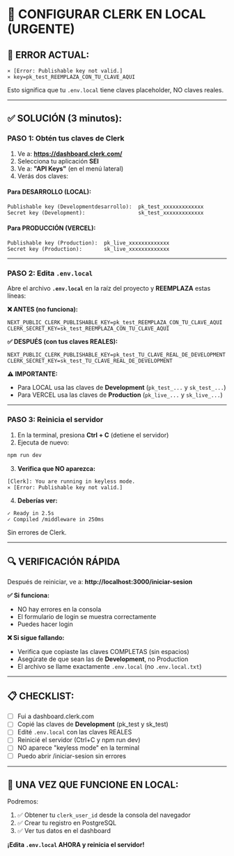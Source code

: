 # 🔑 CONFIGURAR CLERK EN LOCAL (URGENTE)

## 🚨 ERROR ACTUAL:
```
⨯ [Error: Publishable key not valid.]
⨯ key=pk_test_REEMPLAZA_CON_TU_CLAVE_AQUI
```

Esto significa que tu `.env.local` tiene claves placeholder, NO claves reales.

---

## ✅ SOLUCIÓN (3 minutos):

### PASO 1: Obtén tus claves de Clerk

1. Ve a: **https://dashboard.clerk.com/**
2. Selecciona tu aplicación **SEI**
3. Ve a: **"API Keys"** (en el menú lateral)
4. Verás dos claves:

#### Para DESARROLLO (LOCAL):
```
Publishable key (Developmentdesarrollo):  pk_test_xxxxxxxxxxxxx
Secret key (Development):                 sk_test_xxxxxxxxxxxxx
```

#### Para PRODUCCIÓN (VERCEL):
```
Publishable key (Production):  pk_live_xxxxxxxxxxxxx
Secret key (Production):       sk_live_xxxxxxxxxxxxx
```

---

### PASO 2: Edita `.env.local`

Abre el archivo **`.env.local`** en la raíz del proyecto y **REEMPLAZA** estas líneas:

**❌ ANTES (no funciona):**
```env
NEXT_PUBLIC_CLERK_PUBLISHABLE_KEY=pk_test_REEMPLAZA_CON_TU_CLAVE_AQUI
CLERK_SECRET_KEY=sk_test_REEMPLAZA_CON_TU_CLAVE_AQUI
```

**✅ DESPUÉS (con tus claves REALES):**
```env
NEXT_PUBLIC_CLERK_PUBLISHABLE_KEY=pk_test_TU_CLAVE_REAL_DE_DEVELOPMENT
CLERK_SECRET_KEY=sk_test_TU_CLAVE_REAL_DE_DEVELOPMENT
```

**⚠️ IMPORTANTE:** 
- Para LOCAL usa las claves de **Development** (`pk_test_...` y `sk_test_...`)
- Para VERCEL usa las claves de **Production** (`pk_live_...` y `sk_live_...`)

---

### PASO 3: Reinicia el servidor

1. En la terminal, presiona **Ctrl + C** (detiene el servidor)
2. Ejecuta de nuevo:
```bash
npm run dev
```

3. **Verifica que NO aparezca:**
```
[Clerk]: You are running in keyless mode.
⨯ [Error: Publishable key not valid.]
```

4. **Deberías ver:**
```
✓ Ready in 2.5s
✓ Compiled /middleware in 250ms
```
Sin errores de Clerk.

---

## 🔍 VERIFICACIÓN RÁPIDA

Después de reiniciar, ve a: **http://localhost:3000/iniciar-sesion**

**✅ Si funciona:**
- NO hay errores en la consola
- El formulario de login se muestra correctamente
- Puedes hacer login

**❌ Si sigue fallando:**
- Verifica que copiaste las claves COMPLETAS (sin espacios)
- Asegúrate de que sean las de **Development**, no Production
- El archivo se llame exactamente `.env.local` (no `.env.local.txt`)

---

## 📋 CHECKLIST:

- [ ] Fui a dashboard.clerk.com
- [ ] Copié las claves de **Development** (pk_test y sk_test)
- [ ] Edité `.env.local` con las claves REALES
- [ ] Reinicié el servidor (Ctrl+C y npm run dev)
- [ ] NO aparece "keyless mode" en la terminal
- [ ] Puedo abrir /iniciar-sesion sin errores

---

## 🎯 UNA VEZ QUE FUNCIONE EN LOCAL:

Podremos:
1. ✅ Obtener tu `clerk_user_id` desde la consola del navegador
2. ✅ Crear tu registro en PostgreSQL
3. ✅ Ver tus datos en el dashboard

**¡Edita `.env.local` AHORA y reinicia el servidor!**

